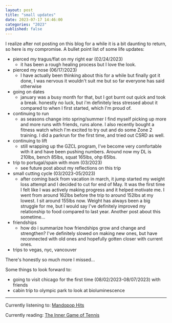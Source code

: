 ```yaml
---
layout: post
title: "small updates"
date: 2023-07-17 14:46:00
categories: "2023"
published: false
---
```


I realize after not posting on this blog for a while it is a bit daunting to return, so here is my compromise. A bullet point list of some life updates:

* pierced my tragus/flat on my right ear (02/24/2023)
  * it has been a rough healing process but I love the look.
* pierced my nose (06/17/2023)
  * I have actually been thinking about this for a while but finally got it done, I was nervous it wouldn't suit me but so far everyone has said otherwise
* going on dates
  * january was a busy month for that, but I got burnt out quick and took a break. honestly no luck, but i'm definitely less stressed about it compared to when I first started, which I'm proud of.
* continuing to run
  * as seasons change into spring/summer I find myself picking up more and more runs with friends, runs alone. I also recently bought a fitness watch which I'm excited to try out and do some Zone 2 training. I did a parkrun for the first time, and tried out CSRD as well.
* continuing to lift
  * still wrapping up the GZCL program, I've become very comfortable with it and have been pushing numbers. Around now my DL is 210lbs, bench 85lbs, squat 165lbs, ohp 65lbs.
* trip to portugal/spain with mom (03/2023)
  * see future post about my reflections on this trip
* small cutting cycle (03/2023-05/2023)
  * after coming back from vacation in march, it jump started my weight loss attempt and I decided to cut for end of May. It was the first time I felt like I was actively making progress and it helped motivate me. I went from around 162lbs before the trip to around 152lbs at my lowest. I sit around 155lbs now. Weight has always been a big struggle for me, but I would say I've definitely improved my relationship to food compared to last year. Another post about this sometime...
* friendships
  * how do i summarize how friendships grow and change and strengthen? I've definitely slowed on making new ones, but have reconnected with old ones and hopefully gotten closer with current ones.
* trips to vegas, nyc, vancouver

There's honestly so much more I missed...

Some things to look forward to:

* going to visit chicago for the first time (08/02/2023-08/07/2023) with friends
* cabin trip to olympic park to look at bioluminescence

***

Currently listening to: [Mandopop Hits](https://open.spotify.com/playlist/37i9dQZF1DXahjk49z40fT)

Currently reading: [The Inner Game of Tennis](https://www.goodreads.com/en/book/show/905)
